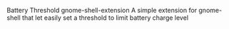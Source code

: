 Battery Threshold gnome-shell-extension
A simple extension for gnome-shell that let easily set a threshold to limit battery charge level
